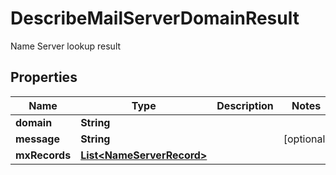

# DescribeMailServerDomainResult

Name Server lookup result
## Properties

Name | Type | Description | Notes
------------ | ------------- | ------------- | -------------
**domain** | **String** |  | 
**message** | **String** |  |  [optional]
**mxRecords** | [**List&lt;NameServerRecord&gt;**](NameServerRecord.md) |  | 



